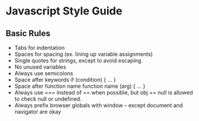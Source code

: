 # Javascript Style Guide

## Basic Rules

* Tabs for indentation
* Spaces for spacing (ex. lining up variable assignments)
* Single quotes for strings, except to avoid escaping
* No unused variables
* Always use semicolons
* Space after keywords if (condition) { ... }
* Space after function name function name (arg) { ... }
* Always use === instead of == when possible, but obj == null is allowed to check null or undefined.
* Always prefix browser globals with window – except document and navigator are okay
